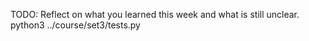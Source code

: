 TODO: Reflect on what you learned this week and what is still unclear.
python3 ../course/set3/tests.py